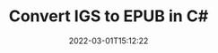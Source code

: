 ---
############################# Static ############################
layout: "auto-gen-conversion"
date: 2022-03-01T15:12:22
draft: false
otherformats: doc docm docx dot dotm dotx fodp htm html mht mhtml odp odt otp pot potm potx pps ppsm ppsx ppt pptm pptx rtf
breadcrumb: IGS to EPUB in C#

############################# Head ############################
head_title: "IGS to EPUB Converter in C#"
head_description: "Convert IGS to EPUB in .NET using a few lines of code. Use the GroupDocs Document Conversion API to convert over 160 file formats."

############################# Header ############################
title: "Convert IGS to EPUB in C#"
description: "IGS to EPUB conversion with a few lines of .NET code"
bg_image: "https://cms.admin.containerize.com/templates/aspose/App_Themes/V3/images/bg/header1.png"
bg_overlay: false
button:
    enable: true

############################# SubMenu ############################
submenu:
    enable: true

    left:
        img_alt: "GroupDocs.Conversion for .NET"
        image: "https://cms.admin.containerize.com/templates/groupdocs/images/product-logos/90x90-noborder/groupdocs-conversion-net.png"
        product: "GroupDocs.Conversion"
        platform: ".NET"

    

############################# About ############################
about:
    enable: true
    title: "About GroupDocs.Conversion для .NET API"
    content: |
        [GroupDocs.Conversion for .NET](https://products.groupdocs.com/conversion/net/) can be used to convert Microsoft Word, Excel, PowerPoint, PDF, Visio and other formats. GroupDocs.Conversion is a standalone API that is suitable for back-end and internal systems where high performance is required. It does not depend on any software such as Microsoft or Open Office.
    

overview:
    enable: true
    content: |
        Convert your IGS files to EPUB in .NET easily. You can use just a couple of C# code lines in any platform of your choice like - Windows, Linux, macOS.
        You can try IGS to EPUB conversion for free and evaluate conversion results quality.
        Along with simple file conversion scenarios you can try more advanced options for loading source IGS file and for saving output EPUB result. 
        
        For example, for the source IGS file you may use the following load options:

        * auto-detect file format;
        * specify password for protected files (if file format supports it);
        * replace missing fonts to preserve document appearance.
        
        There are also advanced convert options for the EPUB file:

        * convert specific document page or page range;
        * add a watermark to the converted EPUB file.

        Once conversion is completed you can save your EPUB file to the local file path or any third-party storage like FTP, Amazon S3, Google Drive, Dropbox etc.
        Please note - to convert IGS to EPUB there is no need for any additional software installed - like MS Office, Open Office, Adobe Acrobat Reader etc. 


############################# Steps ############################
steps:
    enable: true
    title_left: "Steps to convert IGS to EPUB in C#"
    content_left: |
        [GroupDocs.Conversion](https://products.groupdocs.com/conversion/net/) makes it easy for developers to convert a IGS file to EPUB with a few lines of code.

        * Create an instance of the Converter class and provide the file IGS with the full path
        * Create and set ConvertOptions for EPUB type.
        * Call the Converter.Convert method and pass the full path and format (EPUB) as a parameter
        
    title_right: "System Requirements"
    content_right: |
        Basic conversion with GroupDocs.Conversion for .NET can be done in just a few simple steps. Our APIs are supported on all major platforms and operating systems. Before executing the code below, make sure you have the following prerequisites installed on your system.

        * Operating systems: Microsoft Windows, Linux, MacOS
        * Development environments: Microsoft Visual Studio, Xamarin, MonoDevelop
        * Frameworks: .NET Framework, .NET Standard, .NET Core, Mono
        * Get the latest GroupDocs.Conversion for .NET from [Nuget](https://www.nuget.org/packages/groupdocs.conversion)
        
    code: |
        ```cs
        // Load IGS file
        var converter = new GroupDocs.Conversion.Converter("template.igs");
        // Set conversion parameters for EPUB format
        var convertOptions = converter.GetPossibleConversions()["epub"].ConvertOptions;
        // Convert to EPUB format
        converter.Convert("output.epub", convertOptions);        
        ```
        
demos:
    enable: true
    title: "IGS to EPUB Live Demo"
    content: |
       Convert IGS to EPUB now by visiting the [GroupDocs.Conversion App](https://products.groupdocs.app/conversion/family) website. Online demo has the following advantages
          

more_formats:
    enable: true
    title: "Other supported transformations IGS"
    content: "You can also convert IGS to many other file formats. Please see the list below."
       
       
back_to_top:
    enable: true
---